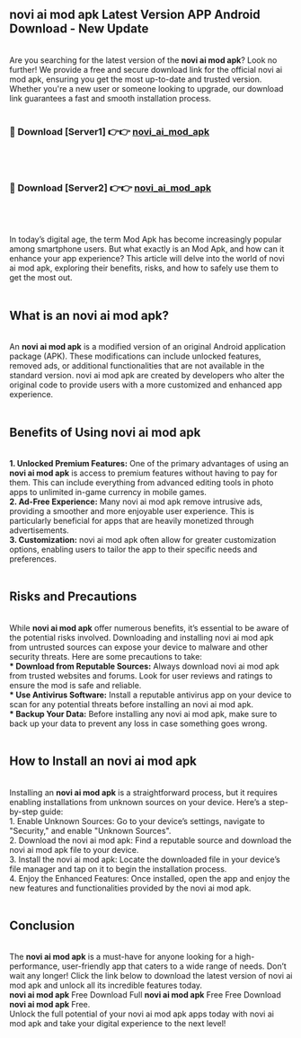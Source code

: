 ## novi ai mod apk Latest Version APP Android Download - New Update
<br>
Are you searching for the latest version of the <strong>novi ai mod apk</strong>? Look no further! We provide a free and secure download link for the official novi ai mod apk, ensuring you get the most up-to-date and trusted version. Whether you're a new user or someone looking to upgrade, our download link guarantees a fast and smooth installation process.
<br>
<br>
<h3>🔴 Download [Server1] 👉👉 <a href="https://modyolo.store/novi+ai+mod+apk">novi_ai_mod_apk</a></h3><br>
<br>
<h3>🔴 Download [Server2] 👉👉 <a href="https://modyolo.store/novi+ai+mod+apk">novi_ai_mod_apk</a></h3><br>
<br>
<br>
In today’s digital age, the term Mod Apk has become increasingly popular among smartphone users. But what exactly is an Mod Apk, and how can it enhance your app experience? This article will delve into the world of novi ai mod apk, exploring their benefits, risks, and how to safely use them to get the most out.
<br>
<br>
<h2>What is an novi ai mod apk?</h2>
<br>
An <strong>novi ai mod apk</strong> is a modified version of an original Android application package (APK). These modifications can include unlocked features, removed ads, or additional functionalities that are not available in the standard version. novi ai mod apk are created by developers who alter the original code to provide users with a more customized and enhanced app experience.
<br>
<br>
<h2>Benefits of Using novi ai mod apk</h2>
<br>
<strong> 1. Unlocked Premium Features:</strong> One of the primary advantages of using an <strong>novi ai mod apk</strong> is access to premium features without having to pay for them. This can include everything from advanced editing tools in photo apps to unlimited in-game currency in mobile games.
<br>
<strong> 2. Ad-Free Experience:</strong> Many novi ai mod apk remove intrusive ads, providing a smoother and more enjoyable user experience. This is particularly beneficial for apps that are heavily monetized through advertisements.
<br>
<strong> 3. Customization:</strong> novi ai mod apk often allow for greater customization options, enabling users to tailor the app to their specific needs and preferences.
<br>
<br>
<h2>Risks and Precautions</h2>
<br>
While <strong>novi ai mod apk</strong> offer numerous benefits, it’s essential to be aware of the potential risks involved. Downloading and installing novi ai mod apk from untrusted sources can expose your device to malware and other security threats. Here are some precautions to take:
<br>
<strong> * Download from Reputable Sources:</strong> Always download novi ai mod apk from trusted websites and forums. Look for user reviews and ratings to ensure the mod is safe and reliable.
<br>
<strong> * Use Antivirus Software:</strong> Install a reputable antivirus app on your device to scan for any potential threats before installing an novi ai mod apk.
<br>
<strong> * Backup Your Data:</strong> Before installing any novi ai mod apk, make sure to back up your data to prevent any loss in case something goes wrong.
<br>
<br>
<h2>How to Install an novi ai mod apk</h2>
<br>
Installing an <strong>novi ai mod apk</strong> is a straightforward process, but it requires enabling installations from unknown sources on your device. Here’s a step-by-step guide:
<br>
 1. Enable Unknown Sources: Go to your device’s settings, navigate to "Security," and enable "Unknown Sources".
<br>
 2. Download the novi ai mod apk: Find a reputable source and download the novi ai mod apk file to your device.
<br>
 3. Install the novi ai mod apk: Locate the downloaded file in your device’s file manager and tap on it to begin the installation process.
<br>
 4. Enjoy the Enhanced Features: Once installed, open the app and enjoy the new features and functionalities provided by the novi ai mod apk.
<br>
<br>
<h2><strong>Conclusion</strong></h2>
<br>
The <strong>novi ai mod apk</strong> is a must-have for anyone looking for a high-performance, user-friendly app that caters to a wide range of needs. Don’t wait any longer! Click the link below to download the latest version of novi ai mod apk and unlock all its incredible features today.
<br>
<strong>novi ai mod apk</strong> Free Download Full <strong>novi ai mod apk</strong> Free Free Download <strong>novi ai mod apk</strong> Free.
<br>
Unlock the full potential of your novi ai mod apk apps today with novi ai mod apk and take your digital experience to the next level!
